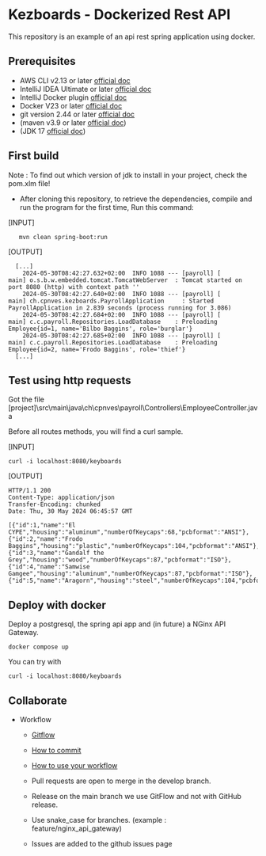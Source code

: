 # Kezboards - Dockerized Rest API

This repository is an example of an api rest spring application using docker.

## Prerequisites
* AWS CLI v2.13 or later [official doc](https://aws.amazon.com/cli/)
* IntelliJ IDEA Ultimate or later [official doc](https://www.jetbrains.com/idea/download/?section=windows)
* IntelliJ Docker plugin [official doc](https://plugins.jetbrains.com/plugin/7724-docker/versions#tabs)
* Docker V23 or later [official doc](https://www.docker.com/products/docker-desktop/)
* git version 2.44 or later [official doc](https://git-scm.com/)
* (maven v3.9 or later [official doc](https://maven.apache.org/download.cgi))
* (JDK 17 [official doc](https://www.oracle.com/java/technologies/downloads/))

## First build

Note : To find out which version of jdk to install in your project, check the pom.xlm file!

* After cloning this repository, to retrieve the dependencies, compile and run the program for the first time, Run this command:

[INPUT]
```
   mvn clean spring-boot:run
```

[OUTPUT]
```
  [...]
    2024-05-30T08:42:27.632+02:00  INFO 1088 --- [payroll] [           main] o.s.b.w.embedded.tomcat.TomcatWebServer  : Tomcat started on port 8080 (http) with context path ''
    2024-05-30T08:42:27.640+02:00  INFO 1088 --- [payroll] [           main] ch.cpnves.kezboards.PayrollApplication     : Started PayrollApplication in 2.839 seconds (process running for 3.086)
    2024-05-30T08:42:27.684+02:00  INFO 1088 --- [payroll] [           main] c.c.payroll.Repositories.LoadDatabase    : Preloading Employee{id=1, name='Bilbo Baggins', role='burglar'}
    2024-05-30T08:42:27.685+02:00  INFO 1088 --- [payroll] [           main] c.c.payroll.Repositories.LoadDatabase    : Preloading Employee{id=2, name='Frodo Baggins', role='thief'}
  [...]
```

## Test using http requests

Got the file [project]\src\main\java\ch\cpnves\payroll\Controllers\EmployeeController.java

Before all routes methods, you will find a curl sample.

[INPUT]
```
curl -i localhost:8080/keyboards
````

[OUTPUT]
```
HTTP/1.1 200 
Content-Type: application/json
Transfer-Encoding: chunked
Date: Thu, 30 May 2024 06:45:57 GMT

[{"id":1,"name":"El CYPE","housing":"aluminum","numberOfKeycaps":68,"pcbformat":"ANSI"},{"id":2,"name":"Frodo Baggins","housing":"plastic","numberOfKeycaps":104,"pcbformat":"ANSI"},{"id":3,"name":"Gandalf the Grey","housing":"wood","numberOfKeycaps":87,"pcbformat":"ISO"},{"id":4,"name":"Samwise Gamgee","housing":"aluminum","numberOfKeycaps":87,"pcbformat":"ISO"},{"id":5,"name":"Aragorn","housing":"steel","numberOfKeycaps":104,"pcbformat":"ANSI"}]
```

## Deploy with docker
Deploy a postgresql, the spring api app and (in future) a NGinx API Gateway.
```
docker compose up
````
You can try with 
```
curl -i localhost:8080/keyboards
````

## Collaborate

* Workflow
    * [Gitflow](https://www.atlassian.com/fr/git/tutorials/comparing-workflows/gitflow-workflow#:~:text=Gitflow%20est%20l'un%20des,les%20hotfix%20vers%20la%20production.)
    * [How to commit](https://www.conventionalcommits.org/en/v1.0.0/)
    * [How to use your workflow](https://nvie.com/posts/a-successful-git-branching-model/)

    * Pull requests are open to merge in the develop branch.
    * Release on the main branch we use GitFlow and not with GitHub release.
    * Use snake_case for branches. (example : feature/nginx_api_gateway)
    * Issues are added to the github issues page